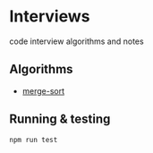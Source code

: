 # Interviews
code interview algorithms and notes

## Algorithms
- [merge-sort](src/merge-sort.js)

## Running & testing
`npm run test`
